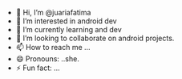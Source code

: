 - 👋 Hi, I’m @juariafatima
- 👀 I’m interested in android dev
- 🌱 I’m currently learning and dev
- 💞️ I’m looking to collaborate on android projects.
- 📫 How to reach me ...
- 😄 Pronouns: ..she.
- ⚡ Fun fact: ...

<!---
juariafatima/juariafatima is a ✨ special ✨ repository because its `README.md` (this file) appears on your GitHub profile.
You can click the Preview link to take a look at your changes.
--->
